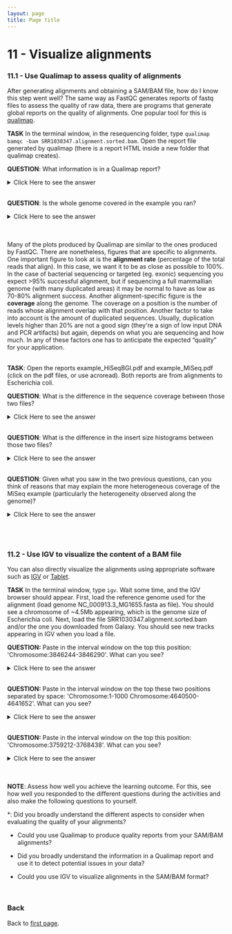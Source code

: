 ```yaml
---
layout: page
title: Page title
---
```


# <a id="L11">11 - Visualize alignments</a>

### <a id="L11.1">11.1 - Use Qualimap to assess quality of alignments</a>

After generating alignments and obtaining a SAM/BAM file, how do I know this step went well? The same way as FastQC generates reports of fastq files to assess the quality of raw data, there are programs that generate global reports on the quality of alignments. One popular tool for this is [qualimap](http://qualimap.bioinfo.cipf.es/).
<br/>

**TASK** In the terminal window, in the resequencing folder, type ```qualimap bamqc -bam SRR1030347.alignment.sorted.bam```. Open the report file generated by qualimap (there is a report HTML inside a new folder that qualimap creates).

**QUESTION**: What information is in a Qualimap report?
<details><summary>Click Here to see the answer</summary>

A Qualimap report includes, among other things:  

  * Number of aligned/mapped reads and other global statistics
  
  * Coverage across the genome and the histogram of coverages
  
  * Number of duplicated sequences (that align exactly to the same place)
  
  * Histogram of mapping quality (how well the reads align, in a Phred scale)
  
  * Distribution of insert size (length of fragments, only available with paired-end alignments)
  
</details>
<br/>


**QUESTION**: Is the whole genome covered in the example you ran? 
<details><summary>Click Here to see the answer</summary>
	No, only a small subset of locations in the genome have reads aligned. This dataset only contains reads for a set of predefined regions.
</details>
<br/>
<br/>

Many of the plots produced by Qualimap are similar to the ones produced by FastQC. There are nonetheless, figures that are specific to alignments. One important figure to look at is the **alignment rate** (percentage of the total reads that align). In this case, we want it to be as close as possible to 100%. In the case of bacterial sequencing or targeted (eg. exonic) sequencing you expect >95% successful alignment, but if sequencing a full mammallian genome (with many duplicated areas) it may be normal to have as low as 70-80% alignment success. Another alignment-specific figure is the **coverage** along the genome. The coverage on a position is the number of reads whose alignment overlap with that position. Another factor to take into account is the amount of duplicated sequences. Usually, duplication levels higher than 20% are not a good sign (they're a sign of low input DNA and PCR artifacts) but again, depends on what you are sequencing and how much. In any of these factors one has to anticipate the expected “quality” for your application.
<br/>
<br/>

**TASK**: Open the reports example_HiSeqBGI.pdf and example_MiSeq.pdf (click on the pdf files, or use acroread). Both reports are from alignments to Escherichia coli.

**QUESTION**: What is the difference in the sequence coverage between those two files? 
<details><summary>Click Here to see the answer</summary>
	The HiSeq_BGI example displays a homogeneous coverage of ~110x, with a few noticeable drops (the largest one, at least probably due to a deletion, and a small region in the end that displays a coverage of ~170x (probably due to a duplication event). The MiSeq example displays a more heterogeneous coverage between 25-40x coverage, with a noticeable dip towards the end (likely to be due to a deletion).
</details>
<br/>

**QUESTION**: What is the difference in the insert size histograms between those two files? 
<details><summary>Click Here to see the answer</summary>
	The HiSeq_BGI example displays a homogeneous insert size between 450-500bp. The MiSeq example displays a broad distribution of fragment lengths between 50-800bp. HiSeq_BGI is the result of a technique that fragments DNA mechanically and fragments of a given length are size-selected in a gel. On the other hand, the MiSeq example uses the Nextera library preparation kit, where the DNA is fragmented using an enzyme that immediately adds the sequencing primers.
</details>
<br/>

**QUESTION**: Given what you saw in the two previous questions, can you think of reasons that may explain the more heterogeneous coverage of the MiSeq example (particularly the heterogeneity observed along the genome)?
<details><summary>Click Here to see the answer</summary>
	The lower coverage may explain a higher local variation, but not the genome-wide positional bias in coverage. Another explanation is the use of enzymatic fragmentation, which is not entirely random, but again this is unlikely to explain the positional variation. A more likely explanation is that bacteria are still in exponential growth in the case of the MiSeq example, which would explain a greater amount of DNA fragments obtained from the region surrounding the origin of replication.
</details>
<br/>
<br/>
<br/>

### <a id="L11.2">11.2 - Use IGV to visualize the content of a BAM file</a>

You can also directly visualize the alignments using appropriate software such as [IGV](https://www.broadinstitute.org/igv/) or [Tablet](https://ics.hutton.ac.uk/tablet/).
<br/>

**TASK** In the terminal window, type ```igv```. Wait some time, and the IGV browser should appear. First, load the reference genome used for the alignment (load genome NC_000913.3_MG1655.fasta as file). You should see a chromosome of ~4.5Mb appearing, which is the genome size of Escherichia coli. Next, load the file SRR1030347.alignment.sorted.bam and/or the one you downloaded from Galaxy. You should see new tracks appearing in IGV when you load a file. 

**QUESTION:** Paste in the interval window on the top this position: 'Chromosome:3846244-3846290'. What can you see? 
<details><summary>Click Here to see the answer</summary>
You can see an A to C SNP (Single Nucleotide Polymorphism) at position 3846267.

![IGV SNP](https://github.com/maccardoso/ELB18S/blob/master/assets/igv_snp.png)

</details>
<br/>

**QUESTION:** Paste in the interval window on the top these two positions separated by space: 'Chromosome:1-1000 Chromosome:4640500-4641652'. What can you see? 
<details><summary>Click Here to see the answer</summary>
You should see colors in some reads. These colors mean that the fragment lengths (estimated by the distances between the paired reads) are much significantly different to the mean fragment lengths. These are usually an indication of a structural variant (such as a large deletion). In this case, the estimated fragment length is the size of the genome! This is easy to understand if you realize this is a circular genome from a bacteria, and thus it is natural that a read aligning in the "beginning" of the genome may have its pair aligning in the "end" of the genome.
	
![IGV SV](https://github.com/maccardoso/ELB18S/blob/master/assets/igv_sv.png) 
	
</details>
<br/>

**QUESTION:** Paste in the interval window on the top this position: 'Chromosome:3759212-3768438'. What can you see? 
<details><summary>Click Here to see the answer</summary>
You can see two regions where the reads are marked in white, both with slightly less coverage than the remaining regions marked in gray. The reads marked in white have a mapping quality of Q=0, which means the aligner does not know where these reads actually belong to. Most genomes (particularly mammallian genomes) contain areas of low complexity, composed mostly of repetitive sequences. In the case of short reads, sometimes these align to multiple regions in the genome equally well, making it impossible to know where the fragment came from. Longer reads are needed to overcome these difficulties, or in the absence of these, paired-end data can also be used. Some aligners (such as bwa) can use information on paired reads to help disambiguate some alignments. Information on paired reads is also added to the SAM file when proper aligners are used.

![IGV SV](https://github.com/maccardoso/ELB18S/blob/master/assets/igv_uniq.png) 

</details>
<br/>
<br/>

**NOTE**: Assess how well you achieve the learning outcome. For this, see how well you responded to the different questions during the activities and also make the following questions to yourself.

*: Did you broadly understand the different aspects to consider when evaluating the quality of your alignments?

* Could you use Qualimap to produce quality reports from your SAM/BAM alignments? 

* Did you broadly understand the information in a Qualimap report and use it to detect potential issues in your data? 

* Could you use IGV to visualize alignments in the SAM/BAM format? 
<br/>

### Back

Back to [first page](https://gtpb.github.io/COURSE/).
